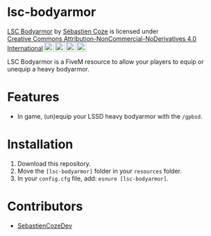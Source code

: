 # lsc-bodyarmor

<p xmlns:cc="http://creativecommons.org/ns#" xmlns:dct="http://purl.org/dc/terms/"><a property="dct:title" rel="cc:attributionURL" href="https://discord.gg/U6aJfdYY4K">LSC Bodyarmor</a> by <a rel="cc:attributionURL dct:creator" property="cc:attributionName" href="https://sebastien.cozedev.com/">Sébastien Coze</a> is licensed under <a href="https://creativecommons.org/licenses/by-nc-nd/4.0/?ref=chooser-v1" target="_blank" rel="license noopener noreferrer" style="display:inline-block;">Creative Commons Attribution-NonCommercial-NoDerivatives 4.0 International<img style="height:22px!important;margin-left:3px;vertical-align:text-bottom;" src="https://mirrors.creativecommons.org/presskit/icons/cc.svg?ref=chooser-v1" alt=""><img style="height:22px!important;margin-left:3px;vertical-align:text-bottom;" src="https://mirrors.creativecommons.org/presskit/icons/by.svg?ref=chooser-v1" alt=""><img style="height:22px!important;margin-left:3px;vertical-align:text-bottom;" src="https://mirrors.creativecommons.org/presskit/icons/nc.svg?ref=chooser-v1" alt=""><img style="height:22px!important;margin-left:3px;vertical-align:text-bottom;" src="https://mirrors.creativecommons.org/presskit/icons/nd.svg?ref=chooser-v1" alt=""></a></p>

LSC Bodyarmor is a FiveM resource to allow your players to equip or unequip a heavy bodyarmor.

# Features

- In game, (un)equip your LSSD heavy bodyarmor with the `/gpbsd`.

# Installation

1. Download this repository.
2. Move the `[lsc-bodyarmor]` folder in your `resources` folder.
3. In your `config.cfg` file, add: `esnure [lsc-bodyarmor]`.

# Contributors

- [SebastienCozeDev](https://github.com/SebastienCozeDev)
